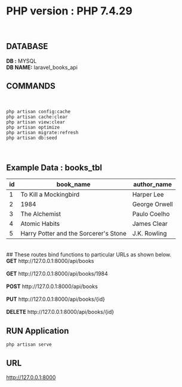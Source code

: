 # PHP version : PHP 7.4.29
<br>

## DATABASE
<b>DB :</b> MYSQL
<br>
<b>DB NAME:</b> laravel_books_api
<br>

## COMMANDS
<br>

```
php artisan config:cache
php artisan cache:clear
php artisan view:clear
php artisan optimize
php artisan migrate:refresh
php artisan db:seed
```


<br>

## Example Data : books_tbl<br>

| id | book_name                               | author_name   |
|----|-----------------------------------------|---------------|
| 1  | To Kill a Mockingbird                   | Harper Lee    |
| 2  | 1984                                    | George Orwell |
| 3  | The Alchemist                           | Paulo Coelho  |
| 4  | Atomic Habits                           | James Clear   |
| 5  | Harry Potter and the Sorcerer's Stone   | J.K. Rowling  |


<br>
## These routes bind functions to particular URLs as shown below.

<br>
<b>GET</b>     http://127.0.0.1:8000/api/books<br>
<br>
<b>GET</b>     http://127.0.0.1:8000/api/books/1984<br>
<br>
<b>POST</b>    http://127.0.0.1:8000/api/books<br>
<br>
<b>PUT</b>     http://127.0.0.1:8000/api/books/{id}<br>
<br>
<b>DELETE</b>  http://127.0.0.1:8000/api/books/{id}<br>

## RUN Application

```
php artisan serve
```
## URL
http://127.0.0.1:8000
